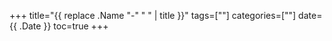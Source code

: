 +++
title="{{ replace .Name "-" " " | title }}"
tags=[""]
categories=[""]
date={{ .Date }}
toc=true
+++

